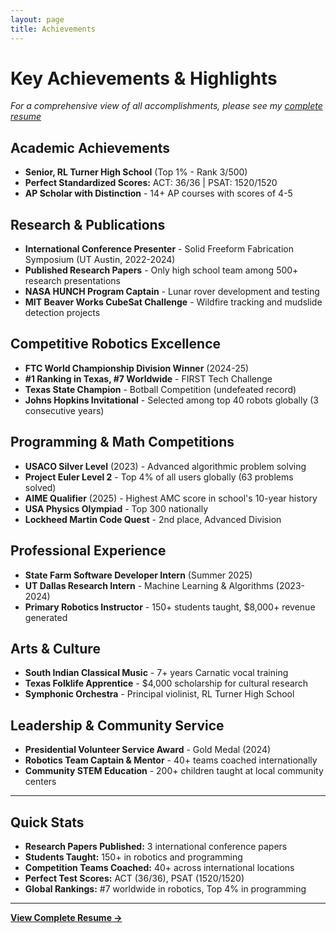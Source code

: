 ```yaml
---
layout: page
title: Achievements
---
```


# Key Achievements & Highlights

*For a comprehensive view of all accomplishments, please see my [complete resume](resume.md)*

## Academic Achievements
- **Senior, RL Turner High School** (Top 1% - Rank 3/500)
- **Perfect Standardized Scores:** ACT: 36/36 | PSAT: 1520/1520
- **AP Scholar with Distinction** - 14+ AP courses with scores of 4-5

## Research & Publications
- **International Conference Presenter** - Solid Freeform Fabrication Symposium (UT Austin, 2022-2024)
- **Published Research Papers** - Only high school team among 500+ research presentations
- **NASA HUNCH Program Captain** - Lunar rover development and testing
- **MIT Beaver Works CubeSat Challenge** - Wildfire tracking and mudslide detection projects

## Competitive Robotics Excellence
- **FTC World Championship Division Winner** (2024-25)
- **#1 Ranking in Texas, #7 Worldwide** - FIRST Tech Challenge
- **Texas State Champion** - Botball Competition (undefeated record)
- **Johns Hopkins Invitational** - Selected among top 40 robots globally (3 consecutive years)

## Programming & Math Competitions
- **USACO Silver Level** (2023) - Advanced algorithmic problem solving
- **Project Euler Level 2** - Top 4% of all users globally (63 problems solved)
- **AIME Qualifier** (2025) - Highest AMC score in school's 10-year history
- **USA Physics Olympiad** - Top 300 nationally
- **Lockheed Martin Code Quest** - 2nd place, Advanced Division

## Professional Experience
- **State Farm Software Developer Intern** (Summer 2025)
- **UT Dallas Research Intern** - Machine Learning & Algorithms (2023-2024)
- **Primary Robotics Instructor** - 150+ students taught, $8,000+ revenue generated

## Arts & Culture
- **South Indian Classical Music** - 7+ years Carnatic vocal training
- **Texas Folklife Apprentice** - $4,000 scholarship for cultural research
- **Symphonic Orchestra** - Principal violinist, RL Turner High School

## Leadership & Community Service
- **Presidential Volunteer Service Award** - Gold Medal (2024)
- **Robotics Team Captain & Mentor** - 40+ teams coached internationally
- **Community STEM Education** - 200+ children taught at local community centers

---

## Quick Stats
- **Research Papers Published:** 3 international conference papers
- **Students Taught:** 150+ in robotics and programming
- **Competition Teams Coached:** 40+ across international locations
- **Perfect Test Scores:** ACT (36/36), PSAT (1520/1520)
- **Global Rankings:** #7 worldwide in robotics, Top 4% in programming

---

[**View Complete Resume →**](resume.md)

